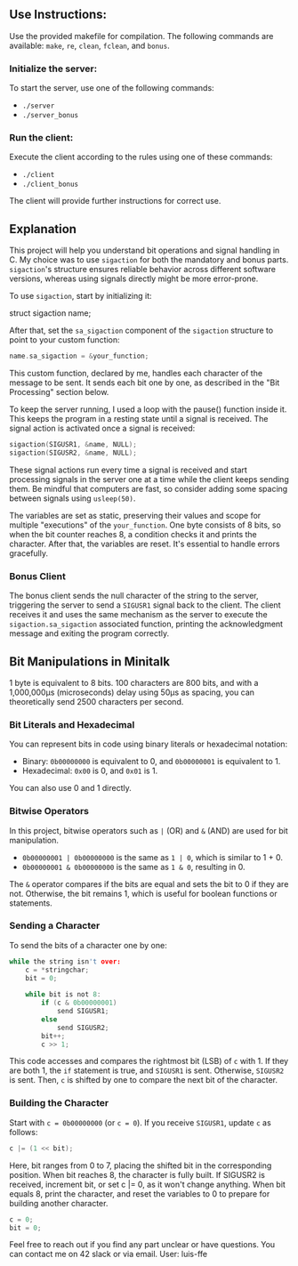 ## Use Instructions:

Use the provided makefile for compilation. The following commands are available: `make`, `re`, `clean`, `fclean`, and `bonus`.

### Initialize the server:

To start the server, use one of the following commands:

- `./server`
- `./server_bonus`

### Run the client:

Execute the client according to the rules using one of these commands:

- `./client`
- `./client_bonus`

The client will provide further instructions for correct use.

## Explanation

This project will help you understand bit operations and signal handling in C. My choice was to use `sigaction` for both the mandatory and bonus parts. `sigaction`'s structure ensures reliable behavior across different software versions, whereas using signals directly might be more error-prone.

To use `sigaction`, start by initializing it:

struct sigaction name;

After that, set the `sa_sigaction` component of the `sigaction` structure to point to your custom function:

```c
name.sa_sigaction = &your_function;
```

This custom function, declared by me, handles each character of the message to be sent. It sends each bit one by one, as described in the "Bit Processing" section below.

To keep the server running, I used a loop with the pause() function inside it. This keeps the program in a resting state until a signal is received. The signal action is activated once a signal is received:

```C
sigaction(SIGUSR1, &name, NULL);
sigaction(SIGUSR2, &name, NULL);
```

These signal actions run every time a signal is received and start processing signals in the server one at a time while the client keeps sending them. Be mindful that computers are fast, so consider adding some spacing between signals using `usleep(50)`.

The variables are set as static, preserving their values and scope for multiple "executions" of the `your_function`. One byte consists of 8 bits, so when the bit counter reaches 8, a condition checks it and prints the character. After that, the variables are reset. It's essential to handle errors gracefully.

### Bonus Client

The bonus client sends the null character of the string to the server, triggering the server to send a `SIGUSR1` signal back to the client. The client receives it and uses the same mechanism as the server to execute the `sigaction.sa_sigaction` associated function, printing the acknowledgment message and exiting the program correctly.

## Bit Manipulations in Minitalk

1 byte is equivalent to 8 bits. 100 characters are 800 bits, and with a 1,000,000μs (microseconds) delay using 50μs as spacing, you can theoretically send 2500 characters per second.

### Bit Literals and Hexadecimal

You can represent bits in code using binary literals or hexadecimal notation:

- Binary: `0b00000000` is equivalent to 0, and `0b00000001` is equivalent to 1.
- Hexadecimal: `0x00` is 0, and `0x01` is 1.

You can also use 0 and 1 directly.

### Bitwise Operators

In this project, bitwise operators such as `|` (OR) and `&` (AND) are used for bit manipulation.

- `0b00000001 | 0b00000000` is the same as `1 | 0`, which is similar to 1 + 0.
- `0b00000001 & 0b00000000` is the same as `1 & 0`, resulting in 0.

The `&` operator compares if the bits are equal and sets the bit to 0 if they are not. Otherwise, the bit remains 1, which is useful for boolean functions or statements.

### Sending a Character

To send the bits of a character one by one:

```c
while the string isn't over:
    c = *stringchar;
    bit = 0;
    
    while bit is not 8:
        if (c & 0b00000001)
            send SIGUSR1;
        else
            send SIGUSR2;
        bit++;
        c >> 1;
```

This code accesses and compares the rightmost bit (LSB) of `c` with 1. If they are both 1, the `if` statement is true, and `SIGUSR1` is sent. Otherwise, `SIGUSR2` is sent. Then, `c` is shifted by one to compare the next bit of the character.

### Building the Character

Start with `c = 0b00000000` (or `c = 0`). If you receive `SIGUSR1`, update `c` as follows:

```c
c |= (1 << bit);
```

Here, bit ranges from 0 to 7, placing the shifted bit in the corresponding position. When bit reaches 8, the character is fully built. If SIGUSR2 is received, increment bit, or set c |= 0, as it won't change anything. When bit equals 8, print the character, and reset the variables to 0 to prepare for building another character.

```c
c = 0;
bit = 0;
```

Feel free to reach out if you find any part unclear or have questions. You can contact me on 42 slack or via email. User: luis-ffe

